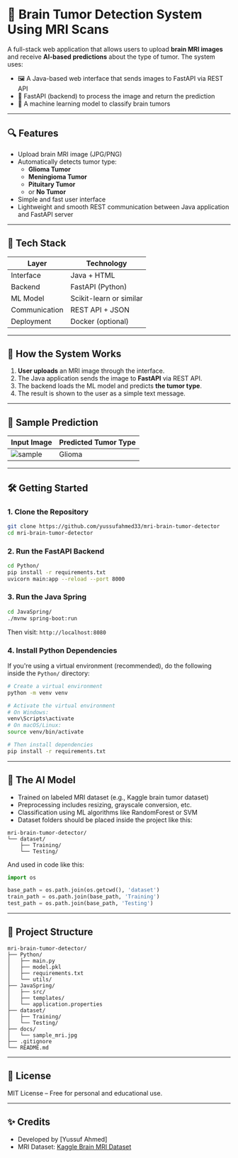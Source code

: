 # 🧠 Brain Tumor Detection System Using MRI Scans

A full-stack web application that allows users to upload **brain MRI images** and receive **AI-based predictions** about the type of tumor. The system uses:

* 🖼️ A Java-based web interface that sends images to FastAPI via REST API  
* 🚀 FastAPI (backend) to process the image and return the prediction  
* 🧠 A machine learning model to classify brain tumors  

---

## 🔍 Features

* Upload brain MRI image (JPG/PNG)
* Automatically detects tumor type:
  * **Glioma Tumor**
  * **Meningioma Tumor**
  * **Pituitary Tumor**
  * or **No Tumor**
* Simple and fast user interface
* Lightweight and smooth REST communication between Java application and FastAPI server

---

## 🧱 Tech Stack

| Layer         | Technology              |
| ------------- | ----------------------- |
| Interface     | Java + HTML             |
| Backend       | FastAPI (Python)        |
| ML Model      | Scikit-learn or similar |
| Communication | REST API + JSON         |
| Deployment    | Docker (optional)       |

---

## 🚀 How the System Works

1. **User uploads** an MRI image through the interface.  
2. The Java application sends the image to **FastAPI** via REST API.  
3. The backend loads the ML model and predicts **the tumor type**.  
4. The result is shown to the user as a simple text message.  

---

## 🧪 Sample Prediction

| Input Image                    | Predicted Tumor Type |
| ------------------------------ | -------------------- |
| ![sample](docs/sample_mri.jpg) | Glioma               |

---

## 🛠️ Getting Started

### 1. Clone the Repository

```bash
git clone https://github.com/yussufahmed33/mri-brain-tumor-detector
cd mri-brain-tumor-detector
```

### 2. Run the FastAPI Backend

```bash
cd Python/
pip install -r requirements.txt
uvicorn main:app --reload --port 8000
```

### 3. Run the Java Spring

```bash
cd JavaSpring/
./mvnw spring-boot:run
```

Then visit: `http://localhost:8080`

### 4. Install Python Dependencies

If you're using a virtual environment (recommended), do the following inside the `Python/` directory:

```bash
# Create a virtual environment
python -m venv venv

# Activate the virtual environment
# On Windows:
venv\Scripts\activate
# On macOS/Linux:
source venv/bin/activate

# Then install dependencies
pip install -r requirements.txt
```

---

## 🧠 The AI Model

* Trained on labeled MRI dataset (e.g., Kaggle brain tumor dataset)  
* Preprocessing includes resizing, grayscale conversion, etc.  
* Classification using ML algorithms like RandomForest or SVM  
* Dataset folders should be placed inside the project like this:

```
mri-brain-tumor-detector/
└── dataset/
    ├── Training/
    └── Testing/
```

And used in code like this:

```python
import os

base_path = os.path.join(os.getcwd(), 'dataset')
train_path = os.path.join(base_path, 'Training')
test_path = os.path.join(base_path, 'Testing')
```

---

## 📁 Project Structure

```
mri-brain-tumor-detector/
├── Python/
│   ├── main.py
│   ├── model.pkl
│   ├── requirements.txt
│   └── utils/
├── JavaSpring/
│   ├── src/
│   ├── templates/
│   └── application.properties
├── dataset/
│   ├── Training/
│   └── Testing/
├── docs/
│   └── sample_mri.jpg
├── .gitignore
└── README.md
```

---

## 📄 License

MIT License – Free for personal and educational use.

---

## ✨ Credits

* Developed by [Yussuf Ahmed]  
* MRI Dataset: [Kaggle Brain MRI Dataset](https://www.kaggle.com/datasets/masoudnickparvar/brain-tumor-mri-dataset)
